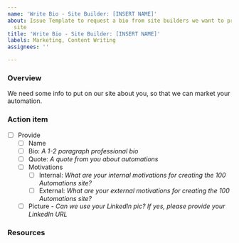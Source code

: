```yaml
---
name: 'Write Bio - Site Builder: [INSERT NAME]'
about: Issue Template to request a bio from site builders we want to profile on the
  site
title: 'Write Bio - Site Builder: [INSERT NAME]'
labels: Marketing, Content Writing
assignees: ''

---
```


### Overview
We need some info to put on our site about you, so that we can market your automation.

### Action item
- [ ] Provide 
   - [ ] Name
   - [ ] Bio: _A 1-2 paragraph professional bio_
   - [ ] Quote:  _A quote from you about automations_
   - [ ] Motivations
      - [ ] Internal:  _What are your internal motivations for creating the 100 Automations site?_
      - [ ] External: _What are your external motivations for creating the 100 Automations site?_
   - [ ] Picture - _Can we use your LinkedIn pic? If yes, please provide your LinkedIn URL_

### Resources
